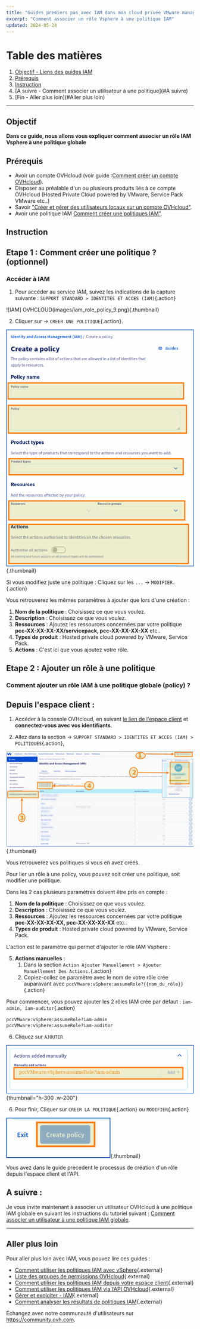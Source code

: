 ```yaml
---
title: "Guides premiers pas avec IAM dans mon cloud privée VMware managé par OVHcloud"
excerpt: "Comment associer un rôle Vsphere à une politique IAM"
updated: 2024-05-24
---
```


# Table des matières
1. [Objectif - Liens des guides IAM](#Objectif)
2. [Prérequis](#Prérequis)
3. [Instruction](#Instruction)
4. [A suivre - Comment associer un utilisateur à une politique](#A suivre)
5. [Fin - Aller plus loin](#Aller plus loin)

---
## Objectif

**Dans ce guide, nous allons vous expliquer comment associer un rôle IAM Vsphere à une politique globale**

## Prérequis

- Avoir un compte OVHcloud (voir guide :[Comment créer un compte OVHcloud](https://help.ovhcloud.com/csm/fr-account-create-ovhcloud-account?id=kb_article_view&sysparm_article=KB0043023)).
- Disposer au préalable d'un ou plusieurs produits liés à ce compte OVHcloud (Hosted Private Cloud powered by VMware, Service Pack VMware etc..)
- Savoir ["Créer et gérer des utilisateurs locaux sur un compte OVHcloud"](https://help.ovhcloud.com/csm/fr-account-managing-users?id=kb_article_view&sysparm_article=KB0043058).
- Avoir une politique IAM [Comment créer une politiques IAM"](https://help.ovhcloud.com/csm/fr-customer-iam-policies-ui?id=kb_article_view&sysparm_article=KB0058730).

## Instruction

## Etape 1 : Comment créer une politique ? (optionnel)

### Accéder à IAM 

1. Pour accéder au service IAM, suivez les indications de la capture suivante : `SUPPORT STANDARD > IDENTITES ET ACCES (IAM)`{.action}

![IAM] OVHCLOUD(images/iam_role_policy_9.png){.thumbnail}

2. Cliquer sur -> `CREER UNE POLITIQUE`{.action}.

![IAM POLICY](images/iam_role_policy_10.png){.thumbnail}

Si vous modifiez juste une politique : Cliquez sur les `...` -> `MODIFIER.`{.action}

Vous retrouverez les mêmes paramètres à ajouter que lors d'une création :

1. **Nom de la politique** : Choisissez ce que vous voulez.
2. **Description** : Choisissez ce que vous voulez.
3. **Ressources** : Ajoutez les ressources concernées par votre politique **pcc-XX-XX-XX-XX/servicepack, pcc-XX-XX-XX-XX** etc..
4. **Types de produit** : Hosted private cloud powered by VMware, Service Pack.
5. **Actions** : C'est ici que vous ajoutez votre rôle.


## Etape 2 : Ajouter un rôle à une politique

### Comment ajouter un rôle IAM à une politique globale (policy) ?

## Depuis l'espace client :

1. Accéder à la console OVHcloud, en suivant [le lien de l'espace client](https://www.ovh.com/manager) et **connectez-vous avec vos identifiants**.

2. Allez dans la section -> `SUPPORT STANDARD > IDENTITES ET ACCES (IAM) > POLITIQUES`{.action},

![IAM OVHCLOUD](images/iam_role_policy_9.png){.thumbnail}

Vous retrouverez vos politiques si vous en avez créés.

Pour lier un rôle à une policy, vous pouvez soit créer une politique, soit modifier une politique.

Dans les 2 cas plusieurs paramètres doivent être pris en compte :

1. **Nom de la politique** : Choisissez ce que vous voulez.
2. **Description** : Choisissez ce que vous voulez.
3. **Ressources** : Ajoutez les ressources concernées par votre politique **pcc-XX-XX-XX-XX, pcc-XX-XX-XX-XX** etc..
4. **Types de produit** : Hosted private cloud powered by VMware, Service Pack.


L'action est le paramètre qui permet d'ajouter le rôle IAM Vsphere :

5. **Actions manuelles** :
   1. Dans la section `Action Ajouter Manuellement > Ajouter Manuellement Des Actions.`{.action}
   2. Copiez-collez ce paramètre avec le nom de votre rôle crée auparavant avec `pccVMware:vSphere:assumeRole?{{nom_du_rôle}}`{.action}

Pour commencer, vous pouvez ajouter les 2 rôles IAM crée par défaut : `iam-admin, iam-auditor`{.action}

```Shell
pccVMware:vSphere:assumeRole?iam-admin
pccVMware:vSphere:assumeRole?iam-auditor
```
6. Cliquez sur `AJOUTER`

![IAM ACTION ADD](images/iam_role_policy_11.png){thumbnail="h-300 .w-200"}

6. Pour finir, Cliquer sur `CREER LA POLITIQUE`{.action} ou `MODIFIER`{.action}

![IAM POLICY ADD](images/iam_role_policy_12.png){.thumbnail}

Vous avez dans le guide precedent le processus de création d'un rôle depuis l'espace client et l'API.

## A suivre :

Je vous invite maintenant à associer un utilisateur OVHcloud à une politique IAM globale en suivant les instructions du tutoriel suivant : [Comment associer un utilisateur à une politique IAM globale](/pages/hosted_private_cloud/hosted_private_cloud_powered_by_vmware/vmware_iam_user_policy).

---
## Aller plus loin
Pour aller plus loin avec IAM, vous pouvez lire ces guides :

- [Comment utiliser les politiques IAM avec vSphere](https://help.ovhcloud.com/csm/fr-vmware-use-iam-vsphere?id=kb_article_view&sysparm_article=KB0059059){.external}
- [Liste des groupes de permissions OVHcloud](https://help.ovhcloud.com/csm/fr-customer-iam-permissionsgroup?id=kb_article_view&sysparm_article=KB0060254){.external}
- [Comment utiliser les politiques IAM depuis votre espace client](https://help.ovhcloud.com/csm/fr-customer-iam-policies-ui?id=kb_article_view&sysparm_article=KB0058730){.external}
- [Comment utiliser les politiques IAM via l’API OVHcloud](https://help.ovhcloud.com/csm/fr-customer-iam-policies-api?id=kb_article_view&sysparm_article=KB0056808){.external}
- [Gérer et exploiter - IAM](https://help.ovhcloud.com/csm/fr-documentation-manage-operate-iam?id=kb_browse_cat&kb_id=3d4a8129a884a950f07829d7d5c75243&kb_category=f9734072c014f990f0785f572a5744ed&spa=1){.external}
- [Comment analyser les résultats de politiques IAM](https://help.ovhcloud.com/csm/fr-iam-troubleshooting?id=kb_article_view&sysparm_article=KB0060455){.external}
  
Échangez avec notre communauté d'utilisateurs sur <https://community.ovh.com>.

